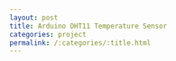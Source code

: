 ```yaml
---
layout: post
title: Arduino DHT11 Temperature Sensor
categories: project
permalink: /:categories/:title.html
---
```


